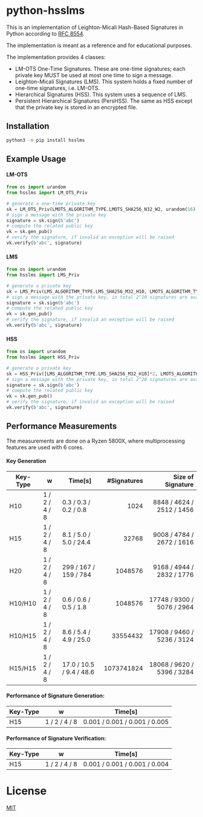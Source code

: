 # python-hsslms

This is an implementation of Leighton-Micali Hash-Based Signatures in Python according to [RFC 8554](https://www.rfc-editor.org/rfc/rfc8554.html).

The implementation is meant as a reference and for educational purposes.

The implementation provides 4 classes:
 * LM-OTS One-Time Signatures. These are one-time signatures; each private key MUST be used at most one time to sign a message.
 * Leighton-Micali Signatures (LMS). This system holds a fixed number of one-time signatures, i.e. LM-OTS.
 * Hierarchical Signatures (HSS). This system uses a sequence of LMS.
 * Persistent Hierarchical Signatures (PersHSS). The same as HSS except that the private key is stored in an encrypted file.

## Installation
```bash
python3 -m pip install hsslms
```

## Example Usage
#### LM-OTS
```python
from os import urandom
from hsslms import LM_OTS_Priv

# generate a one-time private key
sk = LM_OTS_Priv(LMOTS_ALGORITHM_TYPE.LMOTS_SHA256_N32_W2, urandom(16), 0)
# sign a message with the private key
signature = sk.sign(b'abc')
# compute the related public key
vk = sk.gen_pub()
# verify the signature, if invalid an exception will be raised
vk.verify(b'abc', signature)
```
#### LMS
```python
from os import urandom
from hsslms import LMS_Priv

# generate a private key
sk = LMS_Priv(LMS_ALGORITHM_TYPE.LMS_SHA256_M32_H10, LMOTS_ALGORITHM_TYPE.LMOTS_SHA256_N32_W8)
# sign a message with the private key, in total 2^10 signatures are available
signature = sk.sign(b'abc')
# compute the related public key
vk = sk.gen_pub()
# verify the signature, if invalid an exception will be raised
vk.verify(b'abc', signature)
```

#### HSS
```python
from os import urandom
from hsslms import HSS_Priv

# generate a private key
sk = HSS_Priv([LMS_ALGORITHM_TYPE.LMS_SHA256_M32_H10]*2, LMOTS_ALGORITHM_TYPE.LMOTS_SHA256_N32_W1)
# sign a message with the private key, in total 2^20 signatures are available
signature = sk.sign(b'abc')
# compute the related public key
vk = sk.gen_pub()
# verify the signature, if invalid an exception will be raised
vk.verify(b'abc', signature)
```

## Performance Measurements
The measurements are done on a Ryzen 5800X, where multiprocessing features are used with 6 cores.

#### Key Generation
| Key-Type   | w     | Time[s]            | #Signatures   | Size of Signature   |
|------------|-------|--------------------|--------------:|--------------------:|
| H10        | 1 / 2 / 4 / 8 | 0.3 / 0.3 / 0.2 / 0.8    | 1024          | 8848 / 4624 / 2512 / 1456
| H15        | 1 / 2 / 4 / 8 | 8.1 / 5.0 / 5.0 / 24.4      | 32768         | 9008 / 4784 / 2672 / 1616
| H20        | 1 / 2 / 4 / 8 | 299 / 167 / 159 / 784        | 1048576       |  9168 / 4944 / 2832 / 1776
| H10/H10    | 1 / 2 / 4 / 8 | 0.6 / 0.6 / 0.5 / 1.8    | 1048576       | 17748 / 9300 / 5076 / 2964
| H10/H15    | 1 / 2 / 4 / 8 | 8.6 / 5.4 / 4.9 / 25.0   | 33554432      | 17908 / 9460 / 5236 / 3124
| H15/H15    | 1 / 2 / 4 / 8 | 17.0 / 10.5 / 9.4 / 48.6 | 1073741824    | 18068 / 9620 / 5396 / 3284


#### Performance of Signature Generation:
| Key-Type   | w     | Time[s]              |
|------------|-------|----------------------|
| H15        | 1 / 2 / 4 / 8 | 0.001 / 0.001 / 0.001 / 0.005  |


#### Performance of Signature Verification:
| Key-Type   | w     | Time[s]              |
|------------|-------|----------------------|
| H15        | 1 / 2 / 4 / 8 | 0.001 / 0.001 / 0.001 / 0.004  |


# License
[MIT](https://opensource.org/licenses/MIT)
